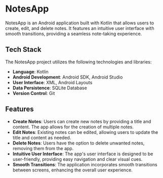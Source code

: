 # NotesApp

NotesApp is an Android application built with Kotlin that allows users to create, edit, and delete notes. It features an intuitive user interface with smooth transitions, providing a seamless note-taking experience.

## Tech Stack

The NotesApp project utilizes the following technologies and libraries:

- **Language**: Kotlin
- **Android Development**: Android SDK, Android Studio
- **User Interface**: XML, Android Layouts
- **Data Persistence**: SQLite Database
- **Version Control**: Git

## Features

- **Create Notes**: Users can create new notes by providing a title and content. The app allows for the creation of multiple notes.
- **Edit Notes**: Existing notes can be edited, allowing users to update the title and content as needed.
- **Delete Notes**: Users have the option to delete unwanted notes, removing them from the app.
- **Intuitive User Interface**: The app's user interface is designed to be user-friendly, providing easy navigation and clear visual cues.
- **Smooth Transitions**: The application incorporates smooth transitions between screens, enhancing the overall user experience.





